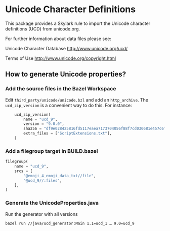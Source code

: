 # Unicode Character Definitions

This package provides a Skylark rule to 
import the Unicode character definitions (UCD) from unicode.org.


For further information about data files please see:

Unicode Character Database
	http://www.unicode.org/ucd/

Terms of Use
	http://www.unicode.org/copyright.html


## How to generate Unicode properties?

### Add the source files in the Bazel Workspace

Edit `third_party/unicode/unicode.bzl` and add an `http_archive`.
The `ucd_zip_version` is a convenient way to do this. For instance:

```python
    ucd_zip_version(
        name = "ucd_9",
        version = "9.0.0",
        sha256 = "df9e028425816fd5117eaea7173704056f88f7cd030681e457c6f3827f9390ec",
        extra_files = ["ScriptExtensions.txt"],
    )
```

### Add a filegroup target in BUILD.bazel

```python
filegroup(
    name = "ucd_9",
    srcs = [
        "@emoji_4_emoji_data_txt//file",
        "@ucd_9//:files",
    ],
)
```

### Generate the UnicodeProperties.java

Run the generator with all versions

    bazel run //java/ucd_generator:Main 1.1=ucd_1 … 9.0=ucd_9
